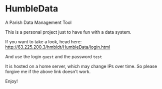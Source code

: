 # HumbleData
A Parish Data Management Tool

This is a personal project just to have fun with a data system.

If you want to take a look, head here: http://63.225.200.3/hmbldt/HumbleData/login.html

And use the login `guest` and the password `test` 

It is hosted on a home server, which may change IPs over time. So please forgive me if the above link doesn't work.

Enjoy!
